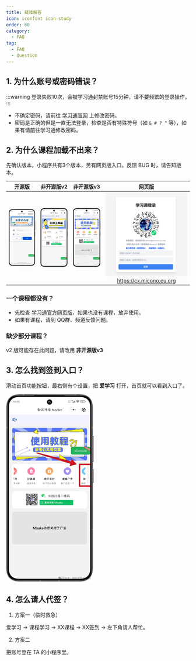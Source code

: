 ```yaml
---
title: 疑难解答
icon: iconfont icon-study
order: 60
category:
  - FAQ
tag:
  - FAQ
  - Question
---
```


## 1. 为什么账号或密码错误？

:::warning
登录失败10次，会被学习通封禁账号15分钟，请不要频繁的登录操作。
:::

+ 不确定密码，请前往 [学习通官网](https://i.chaoxing.com) 上修改密码。
+ 密码是正确的但是一直无法登录，检查是否有特殊符号（如 `& # ? ^` 等），如果有请前往学习通修改密码。

## 2. 为什么课程加载不出来？

先确认版本，小程序共有3个版本，另有网页版入口。反馈 BUG 时，请告知版本。

|                                 开源版                                  |                               非开源版v2                                |                               非开源版v3                                |                                              网页版                                              |
| :---------------------------------------------------------------------: | :---------------------------------------------------------------------: | :---------------------------------------------------------------------: | :----------------------------------------------------------------------------------------------: |
| <img src="/image/guide/小程序v0.jpg" style="width: min(30vw, 240px)" /> | <img src="/image/guide/小程序v2.jpg" style="width: min(30vw, 240px)" /> | <img src="/image/guide/小程序v3.jpg" style="width: min(30vw, 240px)" /> | <img src="/image/guide/网页版.jpg" style="width: min(30vw, 240px)" /> <https://cx.micono.eu.org> |

### 一个课程都没有？

+ 先检查 [学习通官方网页版](https://i.chaoxing.com)，如果也没有课程，放弃使用。
+ 如果有课程，请到 QQ群、频道反馈问题。

### 缺少部分课程？

v2 版可能存在此问题，请改用 **非开源版v3**

## 3. 怎么找到签到入口？

滑动首页功能按钮，最右侧有个设置，把 **爱学习** 打开，首页就可以看到入口了。

<img src="/image/guide/签到入口.jpg" style="width: min(30vw, 240px)" />

## 4. 怎么请人代签？

1. 方案一（临时救急）

爱学习 -> 课程学习 -> XX课程 -> XX签到 -> 左下角请人帮忙。

2. 方案二

把账号登在 TA 的小程序里。